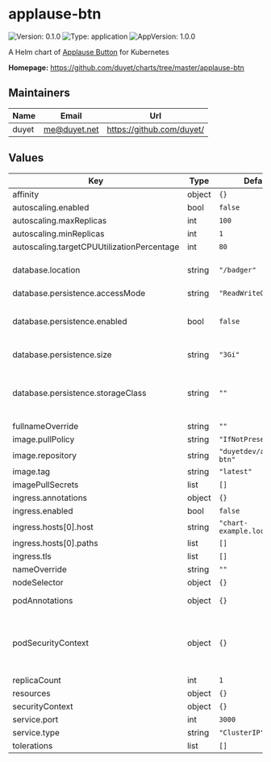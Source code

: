 # applause-btn

![Version: 0.1.0](https://img.shields.io/badge/Version-0.1.0-informational?style=flat-square) ![Type: application](https://img.shields.io/badge/Type-application-informational?style=flat-square) ![AppVersion: 1.0.0](https://img.shields.io/badge/AppVersion-1.0.0-informational?style=flat-square)

A Helm chart of [Applause Button](https://github.com/duyet/applause-btn) for Kubernetes

**Homepage:** <https://github.com/duyet/charts/tree/master/applause-btn>

## Maintainers

| Name | Email | Url |
| ---- | ------ | --- |
| duyet | me@duyet.net | https://github.com/duyet/ |

## Values

| Key | Type | Default | Description |
|-----|------|---------|-------------|
| affinity | object | `{}` |  |
| autoscaling.enabled | bool | `false` |  |
| autoscaling.maxReplicas | int | `100` |  |
| autoscaling.minReplicas | int | `1` |  |
| autoscaling.targetCPUUtilizationPercentage | int | `80` |  |
| database.location | string | `"/badger"` | Badger DB loaction on Disk |
| database.persistence.accessMode | string | `"ReadWriteOnce"` |  |
| database.persistence.enabled | bool | `false` | enabling persistence for Badger DB |
| database.persistence.size | string | `"3Gi"` | Badger DB size |
| database.persistence.storageClass | string | `""` | Storage class for PV (e.g. gp2, standard, ...) |
| fullnameOverride | string | `""` |  |
| image.pullPolicy | string | `"IfNotPresent"` |  |
| image.repository | string | `"duyetdev/applause-btn"` |  |
| image.tag | string | `"latest"` |  |
| imagePullSecrets | list | `[]` |  |
| ingress.annotations | object | `{}` |  |
| ingress.enabled | bool | `false` |  |
| ingress.hosts[0].host | string | `"chart-example.local"` |  |
| ingress.hosts[0].paths | list | `[]` |  |
| ingress.tls | list | `[]` |  |
| nameOverride | string | `""` |  |
| nodeSelector | object | `{}` |  |
| podAnnotations | object | `{}` | Pod annotations |
| podSecurityContext | object | `{}` | Pod security context (e.g. `{fsGroup: 2000}`) |
| replicaCount | int | `1` |  |
| resources | object | `{}` |  |
| securityContext | object | `{}` |  |
| service.port | int | `3000` |  |
| service.type | string | `"ClusterIP"` |  |
| tolerations | list | `[]` |  |
